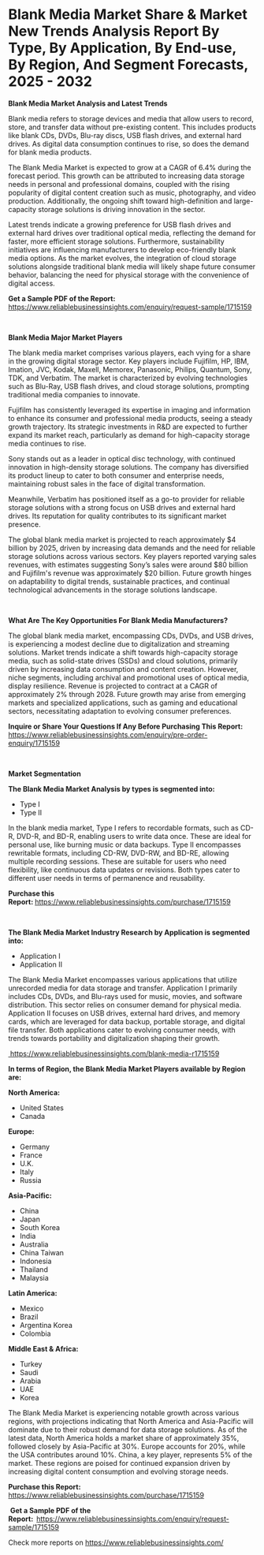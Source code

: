 <p><h1>Blank Media Market Share & Market New Trends Analysis Report By Type, By Application, By End-use, By Region, And Segment Forecasts, 2025 - 2032</h1></p><p><strong>Blank Media Market Analysis and Latest Trends</strong></p>
<p><p>Blank media refers to storage devices and media that allow users to record, store, and transfer data without pre-existing content. This includes products like blank CDs, DVDs, Blu-ray discs, USB flash drives, and external hard drives. As digital data consumption continues to rise, so does the demand for blank media products.</p><p>The Blank Media Market is expected to grow at a CAGR of 6.4% during the forecast period. This growth can be attributed to increasing data storage needs in personal and professional domains, coupled with the rising popularity of digital content creation such as music, photography, and video production. Additionally, the ongoing shift toward high-definition and large-capacity storage solutions is driving innovation in the sector.</p><p>Latest trends indicate a growing preference for USB flash drives and external hard drives over traditional optical media, reflecting the demand for faster, more efficient storage solutions. Furthermore, sustainability initiatives are influencing manufacturers to develop eco-friendly blank media options. As the market evolves, the integration of cloud storage solutions alongside traditional blank media will likely shape future consumer behavior, balancing the need for physical storage with the convenience of digital access.</p></p>
<p><strong>Get a Sample PDF of the Report:&nbsp;</strong> <a href="https://www.reliablebusinessinsights.com/enquiry/request-sample/1715159?utm_campaign=96&utm_medium=2&utm_source=Github&utm_content=ia&utm_term=11012025&utm_id=blank-media">https://www.reliablebusinessinsights.com/enquiry/request-sample/1715159</a></p>
<p>&nbsp;</p>
<p><strong>Blank Media Major Market Players</strong></p>
<p><p>The blank media market comprises various players, each vying for a share in the growing digital storage sector. Key players include Fujifilm, HP, IBM, Imation, JVC, Kodak, Maxell, Memorex, Panasonic, Philips, Quantum, Sony, TDK, and Verbatim. The market is characterized by evolving technologies such as Blu-Ray, USB flash drives, and cloud storage solutions, prompting traditional media companies to innovate.</p><p>Fujifilm has consistently leveraged its expertise in imaging and information to enhance its consumer and professional media products, seeing a steady growth trajectory. Its strategic investments in R&D are expected to further expand its market reach, particularly as demand for high-capacity storage media continues to rise.</p><p>Sony stands out as a leader in optical disc technology, with continued innovation in high-density storage solutions. The company has diversified its product lineup to cater to both consumer and enterprise needs, maintaining robust sales in the face of digital transformation.</p><p>Meanwhile, Verbatim has positioned itself as a go-to provider for reliable storage solutions with a strong focus on USB drives and external hard drives. Its reputation for quality contributes to its significant market presence. </p><p>The global blank media market is projected to reach approximately $4 billion by 2025, driven by increasing data demands and the need for reliable storage solutions across various sectors. Key players reported varying sales revenues, with estimates suggesting Sony’s sales were around $80 billion and Fujifilm's revenue was approximately $20 billion. Future growth hinges on adaptability to digital trends, sustainable practices, and continual technological advancements in the storage solutions landscape.</p></p>
<p>&nbsp;</p>
<p><strong>What Are The Key Opportunities For Blank Media Manufacturers?</strong></p>
<p><p>The global blank media market, encompassing CDs, DVDs, and USB drives, is experiencing a modest decline due to digitalization and streaming solutions. Market trends indicate a shift towards high-capacity storage media, such as solid-state drives (SSDs) and cloud solutions, primarily driven by increasing data consumption and content creation. However, niche segments, including archival and promotional uses of optical media, display resilience. Revenue is projected to contract at a CAGR of approximately 2% through 2028. Future growth may arise from emerging markets and specialized applications, such as gaming and educational sectors, necessitating adaptation to evolving consumer preferences.</p></p>
<p><strong>Inquire or Share Your Questions If Any Before Purchasing This Report:</strong> <a href="https://www.reliablebusinessinsights.com/enquiry/pre-order-enquiry/1715159?utm_campaign=96&utm_medium=2&utm_source=Github&utm_content=ia&utm_term=11012025&utm_id=blank-media">https://www.reliablebusinessinsights.com/enquiry/pre-order-enquiry/1715159</a></p>
<p>&nbsp;</p>
<p><strong>Market Segmentation</strong></p>
<p><strong>The Blank Media Market Analysis by types is segmented into:</strong></p>
<p><ul><li>Type I</li><li>Type II</li></ul></p>
<p><p>In the blank media market, Type I refers to recordable formats, such as CD-R, DVD-R, and BD-R, enabling users to write data once. These are ideal for personal use, like burning music or data backups. Type II encompasses rewritable formats, including CD-RW, DVD-RW, and BD-RE, allowing multiple recording sessions. These are suitable for users who need flexibility, like continuous data updates or revisions. Both types cater to different user needs in terms of permanence and reusability.</p></p>
<p><strong>Purchase this Report:&nbsp;</strong><a href="https://www.reliablebusinessinsights.com/purchase/1715159?utm_campaign=96&utm_medium=2&utm_source=Github&utm_content=ia&utm_term=11012025&utm_id=blank-media">https://www.reliablebusinessinsights.com/purchase/1715159</a></p>
<p>&nbsp;</p>
<p><strong>The Blank Media Market Industry Research by Application is segmented into:</strong></p>
<p><ul><li>Application I</li><li>Application II</li></ul></p>
<p><p>The Blank Media Market encompasses various applications that utilize unrecorded media for data storage and transfer. Application I primarily includes CDs, DVDs, and Blu-rays used for music, movies, and software distribution. This sector relies on consumer demand for physical media. Application II focuses on USB drives, external hard drives, and memory cards, which are leveraged for data backup, portable storage, and digital file transfer. Both applications cater to evolving consumer needs, with trends towards portability and digitalization shaping their growth.</p></p>
<p><a href="https://www.reliablebusinessinsights.com/blank-media-r1715159?utm_campaign=96&utm_medium=2&utm_source=Github&utm_content=ia&utm_term=11012025&utm_id=blank-media">&nbsp;https://www.reliablebusinessinsights.com/blank-media-r1715159</a></p>
<p><strong>In terms of Region, the Blank Media Market Players available by Region are:</strong></p>
<p>
    <p> <strong> North America: </strong>
        <ul>
            <li>United States</li>
            <li>Canada</li>
        </ul>
        </p> 
    <p> <strong> Europe: </strong>
        <ul>
            <li>Germany</li>
            <li>France</li>
            <li>U.K.</li>
            <li>Italy</li>
            <li>Russia</li>
        </ul>
        </p> 
    <p> <strong> Asia-Pacific: </strong>
        <ul>
            <li>China</li>
            <li>Japan</li>
            <li>South Korea</li>
            <li>India</li>
            <li>Australia</li>
            <li>China Taiwan</li>
            <li>Indonesia</li>
            <li>Thailand</li>
            <li>Malaysia</li>
        </ul>
        </p> 
    <p> <strong> Latin America: </strong>
        <ul>
            <li>Mexico</li>
            <li>Brazil</li>
            <li>Argentina Korea</li>
            <li>Colombia</li>
        </ul>
        </p> 
    <p> <strong> Middle East & Africa: </strong>
        <ul>
            <li>Turkey</li>
            <li>Saudi</li>
            <li>Arabia</li>
            <li>UAE</li>
            <li>Korea</li>
        </ul>
    </p>
    </p>
<p><p>The Blank Media Market is experiencing notable growth across various regions, with projections indicating that North America and Asia-Pacific will dominate due to their robust demand for data storage solutions. As of the latest data, North America holds a market share of approximately 35%, followed closely by Asia-Pacific at 30%. Europe accounts for 20%, while the USA contributes around 10%. China, a key player, represents 5% of the market. These regions are poised for continued expansion driven by increasing digital content consumption and evolving storage needs.</p></p>
<p><strong>Purchase this Report: </strong><a href="https://www.reliablebusinessinsights.com/purchase/1715159?utm_campaign=96&utm_medium=2&utm_source=Github&utm_content=ia&utm_term=11012025&utm_id=blank-media">https://www.reliablebusinessinsights.com/purchase/1715159</a></p>
<p>&nbsp;<strong>Get a Sample PDF of the Report:&nbsp;&nbsp;</strong><a href="https://www.reliablebusinessinsights.com/enquiry/request-sample/1715159?utm_campaign=96&utm_medium=2&utm_source=Github&utm_content=ia&utm_term=11012025&utm_id=blank-media">https://www.reliablebusinessinsights.com/enquiry/request-sample/1715159</a></p>
<p><strong></strong></p>
<p>Check more reports on <a href="https://www.reliablebusinessinsights.com/?utm_campaign=96&utm_medium=2&utm_source=Github&utm_content=ia&utm_term=11012025&utm_id=blank-media">https://www.reliablebusinessinsights.com/</a></p>